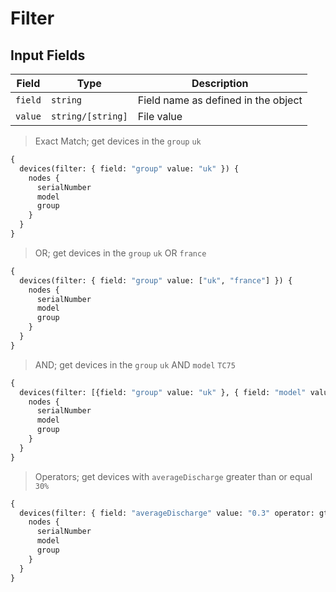 # Filter

## Input Fields
| Field   | Type                | Description                         |
| --      | --                  | --                                  |
| `field` | `string`            | Field name as defined in the object |
| `value` | `string/[string]`   | File value                          |

> Exact Match; get devices in the `group` `uk`

```graphql
{
  devices(filter: { field: "group" value: "uk" }) {
    nodes {
      serialNumber
      model
      group
    }
  }
}
```

> OR; get devices in the `group` `uk` OR `france`

```graphql
{
  devices(filter: { field: "group" value: ["uk", "france"] }) {
    nodes {
      serialNumber
      model
      group
    }
  }
}
```

> AND; get devices in the `group` `uk` AND `model` `TC75`

```graphql
{
  devices(filter: [{field: "group" value: "uk" }, { field: "model" value: "TC75"}]) {
    nodes {
      serialNumber
      model
      group
    }
  }
}
```

> Operators; get devices with `averageDischarge` greater than or equal `30%`

```graphql
{
  devices(filter: { field: "averageDischarge" value: "0.3" operator: gte }) {
    nodes {
      serialNumber
      model
      group
    }
  }
}
```
